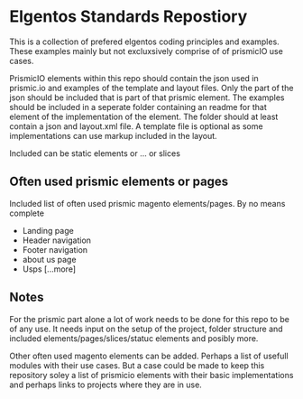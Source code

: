 # Elgentos Standards Repostiory

This is a collection of prefered elgentos coding principles and examples. These examples mainly but not excluxsively comprise of of prismicIO use cases.

PrismicIO elements within this repo should contain the json used in prismic.io and examples of the template and layout files. Only the part of the json should be included that is part of that prismic element. The examples should be included in a seperate folder containing an readme for that element of the implementation of the element. The folder should at least contain a json and layout.xml file. A template file is optional as some implementations can use markup included in the layout.

Included can be static elements or ... or slices

## Often used prismic elements or pages

Included list of often used prismic magento elements/pages. By no means complete

- Landing page
- Header navigation
- Footer navigation
- about us page
- Usps
[...more]

## Notes

For the prismic part alone a lot of work needs to be done for this repo to be of any use. It needs input on the setup of the project, folder structure and included elements/pages/slices/statuc elements and posibly more. 

Other often used magento elements can be added. Perhaps a list of usefull modules with their use cases. But a case could be made to keep this repository soley a list of prismicio elements with their basic implementations and perhaps links to projects where they are in use.
